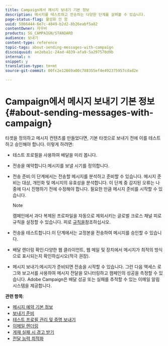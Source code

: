 ```yaml
---
title: Campaign에서 메시지 보내기 기본 정보
description: 메시지를 테스트하고 전송하는 다양한 단계를 살펴볼 수 있습니다.
page-status-flag: 활성화 안 함
uuid: 5866444-6e7c-4049-b2d2-8b26eabf5a82
contentOwner: 자우비
products: SG_CAMPAIGN/STANDARD
audience: 보내기
content-type: reference
topic-tags: about-sending-messages-with-campaign
discoiquuid: ae2eba1c-24ad-4839-afa9-5a297570d9b
internal: n
snippet: y
translation-type: tm+mt
source-git-commit: 00fc2e12669a00c788355ef4e492375957cdad2e

---
```



# Campaign에서 메시지 보내기 기본 정보{#about-sending-messages-with-campaign}

타겟을 정의하고 메시지 컨텐츠를 만들었다면, 기본 타겟으로 보내기 전에 이를 테스트하고 승인해야 합니다. 이렇게 하려면:

* 테스트 프로필을 사용하여 배달을 미리 봅니다.
* 전송을 예약합니다.메시지를 보낼 시기를 정의합니다.
* 전송 준비:이 단계에서는 전송할 메시지를 분석하고 준비할 수 있습니다. 메시지 준비는 대상, 개인화 및 메시지의 유효성을 분석합니다. 이 단계 중 감지된 오류는 나중에 다시 진행하기 전에 수정해야 합니다. 필요한 만큼 메시지 준비를 시작할 수 있습니다.

   >[!NOTE]
   >
   >캠페인에서 과다 복제된 프로파일을 자동으로 제외시키는 글로벌 크로스 채널 피로 규칙을 설정할 수 있습니다. 피로 [규칙을](../../administration/using/fatigue-rules.md)참조하십시오.

* 전송을 테스트합니다.이 단계에서는 교정본을 전송하여 메시지를 승인할 수 있습니다.
* 배달 렌더링 확인:다양한 웹 클라이언트, 웹 메일 및 장치에서 메시지가 최적의 방식으로 표시되는지 확인하십시오(적극 권장).
* 메시지 보내기:메시지가 준비되면 전송을 시작할 수 있습니다. 그런 다음 액세스 로그와 보고서를 사용하여 메시지 전달을 모니터링하고 캠페인의 성공을 측정할 수 있습니다. Adobe Campaign은 배달 성공 또는 실패를 추적할 수 있는 이메일 알림 시스템을 제공합니다.

**관련 항목**:

* [메시지 예약 기본 정보](../../sending/using/about-scheduling-messages.md)
* [보내기 준비](../../sending/using/preparing-the-send.md)
* [테스트 프로필 관리 및 증명 보내기](../../sending/using/managing-test-profiles-and-sending-proofs.md)
* [이메일 렌더링](../../sending/using/email-rendering.md)
* [게재 실패 시 경고 받기](../../sending/using/receiving-alerts-when-failures-happen.md)
* [전달 능력 최적화](https://docs.campaign.adobe.com/doc/standard/getting_started/en/ACS_Deliverability.html)

